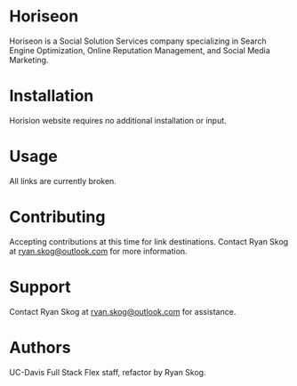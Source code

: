 # Horiseon

Horiseon is a Social Solution Services company specializing in Search Engine Optimization, Online Reputation Management, and Social Media Marketing.

# Installation

Horision website requires no additional installation or input.

# Usage

All links are currently broken.  

# Contributing

Accepting contributions at this time for link destinations.  Contact Ryan Skog at ryan.skog@outlook.com for more information.

# Support

Contact Ryan Skog at ryan.skog@outlook.com for assistance.

# Authors

UC-Davis Full Stack Flex staff, refactor by Ryan Skog.